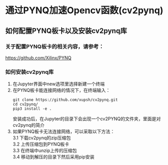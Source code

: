 # 通过PYNQ加速Opencv函数(cv2pynq)
## 如何配置PYNQ板卡以及安装cv2pynq库
### 关于配置PYNQ板卡的相关内容，请参考：
https://github.com/Xilinx/PYNQ
### 如何安装cv2pynq库
1. 在Jupyter界面中new选项里选择新建一个终端
2. 在PYNQ板卡能连接网络的情况下，在终端输入：
    ``` 
    git clone https://github.com/xupsh/cv2pynq.git
    cd cv2pynq/  
    pip3 install -e .
    ```
    安装成功后，在Jupyter的目录下会出现一个cv2PYNQ的文件夹，里面是对cv2pynq的简介
3. 如果PYNQ板卡无法连接网络，可以采取以下方法：<br>
    3.1  下载cv2pynq的zip压缩包<br>
    3.2  上传压缩包到PYNQ板卡<br>
    3.3  在终端中unzip上传的压缩包<br>
    3.4 移动到解压的目录下然后采用pip安装
